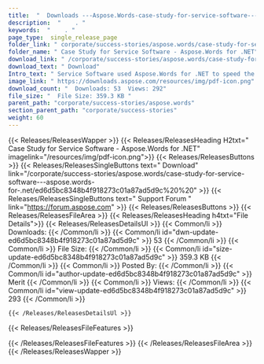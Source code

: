 ```yaml
---
title:  "  Downloads ---Aspose.Words-case-study-for-service-software---aspose.words-for-.net . " 
description:  "    . " 
keywords:  "    . " 
page_type:  single_release_page
folder_link: " corporate/success-stories/aspose.words/case-study-for-service-software---aspose.words-for-.net/"
folder_name: " Case Study for Service Software - Aspose.Words for .NET"
download_link: " /corporate/success-stories/aspose.words/case-study-for-service-software---aspose.words-for-.net/ed6d5bc8348b4f918273c01a87ad5d9c"
download_text: " Download"
Intro_text: " Service Software used Aspose.Words for .NET to speed the implementation of a web..."
image_link: " https://downloads.aspose.com/resources/img/pdf-icon.png"
download_count: "  Downloads: 53  Views: 292"
file_size: "  File Size: 359.3 KB "
parent_path: "corporate/success-stories/aspose.words"
section_parent_path: "corporate/success-stories"
weight: 60 
---
```


{{< Releases/ReleasesWapper >}}
  {{< Releases/ReleasesHeading H2txt=" Case Study for Service Software - Aspose.Words for .NET" imagelink="/resources/img/pdf-icon.png">}}
  {{< Releases/ReleasesButtons >}}
    {{< Releases/ReleasesSingleButtons text=" Download" link="/corporate/success-stories/aspose.words/case-study-for-service-software---aspose.words-for-.net/ed6d5bc8348b4f918273c01a87ad5d9c%20%20" >}}
    {{< Releases/ReleasesSingleButtons text=" Support Forum " link="https://forum.aspose.com" >}}
  {{< Releases/ReleasesButtons >}}
  {{< Releases/ReleasesFileArea >}}
    {{< Releases/ReleasesHeading h4txt="File Details">}}
    {{< Releases/ReleasesDetailsUl >}}
            {{< Common/li  >}} Downloads: {{< /Common/li >}} 
      {{< Common/li id="dwn-update-ed6d5bc8348b4f918273c01a87ad5d9c" >}} 53 {{< /Common/li >}} 
      {{< Common/li  >}} File Size: {{< /Common/li >}} 
      {{< Common/li id="size-update-ed6d5bc8348b4f918273c01a87ad5d9c" >}} 359.3 KB {{< /Common/li >}} 
      {{< Common/li  >}} Posted By: {{< /Common/li >}} 
      {{< Common/li id="author-update-ed6d5bc8348b4f918273c01a87ad5d9c" >}} Merit {{< /Common/li >}} 
      {{< Common/li  >}} Views: {{< /Common/li >}} 
      {{< Common/li id="view-update-ed6d5bc8348b4f918273c01a87ad5d9c" >}} 293 {{< /Common/li >}} 

    {{< /Releases/ReleasesDetailsUl >}}

  {{< Releases/ReleasesFileFeatures >}}
      
  {{< /Releases/ReleasesFileFeatures >}}
 {{< /Releases/ReleasesFileArea >}}
{{< /Releases/ReleasesWapper >}}


